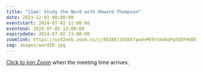 ```yaml
---
title: "11am: Study the Word with Howard Thompson"
date: 2023-12-01 00:00:00
eventstart: 2024-07-02 11:00:00
eventend: 2024-07-02 13:00:00
expirydate: 2024-07-02 13:00:00
zoomlink: https://us02web.zoom.us/j/86388119164?pwd=ME9rSmdkdFp5QVFHd0hIbDZmNXhRQT09
img: images/wordID.jpg
---
```


[Click to join Zoom](https://us02web.zoom.us/j/86388119164?pwd=ME9rSmdkdFp5QVFHd0hIbDZmNXhRQT09) when the meeting time arrives.